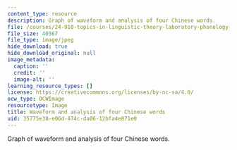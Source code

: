 ```yaml
---
content_type: resource
description: Graph of waveform and analysis of four Chinese words.
file: /courses/24-910-topics-in-linguistic-theory-laboratory-phonology-spring-2007/35775e38e06d474cda0612bfa4e871e0_chp_tones.jpg
file_size: 40367
file_type: image/jpeg
hide_download: true
hide_download_original: null
image_metadata:
  caption: ''
  credit: ''
  image-alt: ''
learning_resource_types: []
license: https://creativecommons.org/licenses/by-nc-sa/4.0/
ocw_type: OCWImage
resourcetype: Image
title: Waveform and analysis of four Chinese words
uid: 35775e38-e06d-474c-da06-12bfa4e871e0
---
```

Graph of waveform and analysis of four Chinese words.